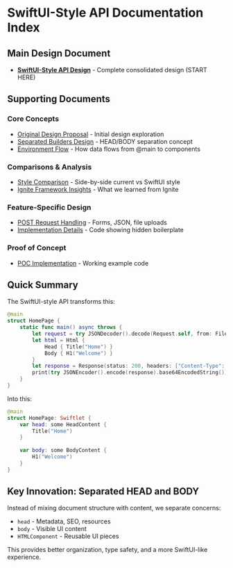 # SwiftUI-Style API Documentation Index

## Main Design Document
- **[SwiftUI-Style API Design](swiftui-api-design.md)** - Complete consolidated design (START HERE)

## Supporting Documents

### Core Concepts
- [Original Design Proposal](swiftui-style-main-design.md) - Initial design exploration
- [Separated Builders Design](swiftui-style-separated-builders.md) - HEAD/BODY separation concept
- [Environment Flow](swiftui-style-environment-flow.md) - How data flows from @main to components

### Comparisons & Analysis
- [Style Comparison](swiftui-style-comparison.md) - Side-by-side current vs SwiftUI style
- [Ignite Framework Insights](swiftui-style-ignite-insights.md) - What we learned from Ignite

### Feature-Specific Design
- [POST Request Handling](swiftui-style-post-handling.md) - Forms, JSON, file uploads
- [Implementation Details](swiftui-style-implementation.swift) - Code showing hidden boilerplate

### Proof of Concept
- [POC Implementation](swiftui-style-poc.swift) - Working example code

## Quick Summary

The SwiftUI-style API transforms this:
```swift
@main
struct HomePage {
    static func main() async throws {
        let request = try JSONDecoder().decode(Request.self, from: FileHandle.standardInput.readDataToEndOfFile())
        let html = Html {
            Head { Title("Home") }
            Body { H1("Welcome") }
        }
        let response = Response(status: 200, headers: ["Content-Type": "text/html"], body: html.render())
        print(try JSONEncoder().encode(response).base64EncodedString())
    }
}
```

Into this:
```swift
@main
struct HomePage: Swiftlet {
    var head: some HeadContent {
        Title("Home")
    }
    
    var body: some BodyContent {
        H1("Welcome")
    }
}
```

## Key Innovation: Separated HEAD and BODY

Instead of mixing document structure with content, we separate concerns:
- `head` - Metadata, SEO, resources
- `body` - Visible UI content
- `HTMLComponent` - Reusable UI pieces

This provides better organization, type safety, and a more SwiftUI-like experience.